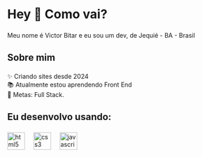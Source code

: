 <h1 align="left">Hey 👋 Como vai?</h1>

###

<p align="left">Meu nome é Victor Bitar e eu sou um dev, de Jequié - BA - Brasil</p>

###

<h2 align="left">Sobre mim</h2>

###

<p align="left">✨ Criando sites desde 2024<br>📚 Atualmente estou aprendendo Front End<br>🎯 Metas: Full Stack.</p>

###

<h2 align="left">Eu desenvolvo usando:</h2>

###

<div align="left">
  <img src="https://cdn.jsdelivr.net/gh/devicons/devicon/icons/html5/html5-original.svg" height="40" alt="html5 logo"  />
  <img width="12" />
  <img src="https://cdn.jsdelivr.net/gh/devicons/devicon/icons/css3/css3-original.svg" height="40" alt="css3 logo"  />
  <img width="12" />
  <img src="https://cdn.jsdelivr.net/gh/devicons/devicon/icons/javascript/javascript-original.svg" height="40" alt="javascript logo"  />
  <img width="12" />

###
<!---
bitar011/bitar011 is a ✨ special ✨ repository because its `README.md` (this file) appears on your GitHub profile.
You can click the Preview link to take a look at your changes.
--->
